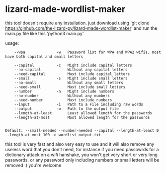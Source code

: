 # lizard-made-wordlist-maker
this tool doesn't require any installation.
just download using 'git clone https://ginhub.com/the-lizard-py/lizard-made-wordlist-maker' and run the main.py file like this 'python3 main.py'
		
usage:

		--wpa              -w   Password list for WPA and WPA2 wifis, most have both capital and small letters

		--capital          -c   Might include capital letters
		--no-capital            Without any capital letters
		--need-capital          Must include capital letters
		--small            -s   Might include small letters
		--no-small              Without any small letters
		--need-small            Must include small letters
		--number           -n   Might include numbers
		--no-number             Without any numbers
		--need-number           Must include numbers
		--input            -i   Path to a File including raw words
		--output           -o   Path to the output file
		--length-at-least       Least allowed length for the passwords
		--length-at-most        Most allowed length for the passwords
    
    
    Default: --small-needed --number-needed --capital --length-at-least 0 --length-at-most 100 -o wordlist_output.txt


this tool is very fast and also very easy to use
and it will also remove any useless word that you don't need, for instance if you need passowrds for a dictionary attack on a wifi hanshake, you won't get very short or very long passwords, or any password only including numbers or small letters will be removed :) you're welcome
